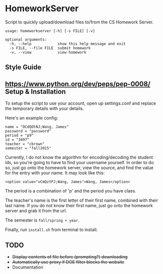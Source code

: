 HomeworkServer
==============

Script to quickly upload/download files to/from the CS Homework Server.

```
usage: homeworkserver [-h] [-s FILE] [-v]

optional arguments:
  -h, --help            show this help message and exit
  -s FILE, --file FILE  submit homework
  -v, --view            view homework
```

Style Guide
-----------

https://www.python.org/dev/peps/pep-0008/
Setup & Installation
------------

To setup the script to use your account, open up settings.conf and replace the temporary details with your details.

Here's an example config:

```
name = "OCdQOtNJ;Wang, James"
password = "password"
period = "p9"
id = "3497"
teacher = "cbrown"
semester = "fall2015"
```

Currently, I do not know the algorithm for encoding/decoding the student ids, so you're going to have to
find your username yourself. In order to do so, just go onto the homework server, view the source, and find
the value for the entry with your name. It may look like this:

`<option value="vCmQztPJ;Wang, James">Wang, James</option>`

The period is a combination of 'p' and the period you have class.

The teacher's name is the first letter of their first name, combined with their last name.
If you do not know their first name, just go onto the homework server and grab it from the url.

The semester is `fall/spring + year`.

Finally, run `install.sh` from terminal to install.

TODO
----

- ~~Display contents of file before (prompting?) downloading~~
- ~~Automatically use proxy if DOE filter blocks the website~~
- Documentation
